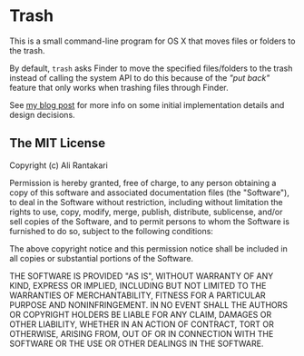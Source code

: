 # Trash

This is a small command-line program for OS X that moves files or folders to the trash.

By default, `trash` asks Finder to move the specified files/folders to the trash instead of calling the system API to do this because of the _"put back"_ feature that only works when trashing files through Finder.

See [my blog post][post] for more info on some initial implementation details and design decisions.

[post]: http://hasseg.org/blog/post/406/trash-files-from-the-os-x-command-line/



## The MIT License

Copyright (c) Ali Rantakari

Permission is hereby granted, free of charge, to any person obtaining a copy
of this software and associated documentation files (the "Software"), to deal
in the Software without restriction, including without limitation the rights
to use, copy, modify, merge, publish, distribute, sublicense, and/or sell
copies of the Software, and to permit persons to whom the Software is
furnished to do so, subject to the following conditions:

The above copyright notice and this permission notice shall be included in
all copies or substantial portions of the Software.

THE SOFTWARE IS PROVIDED "AS IS", WITHOUT WARRANTY OF ANY KIND, EXPRESS OR
IMPLIED, INCLUDING BUT NOT LIMITED TO THE WARRANTIES OF MERCHANTABILITY,
FITNESS FOR A PARTICULAR PURPOSE AND NONINFRINGEMENT. IN NO EVENT SHALL THE
AUTHORS OR COPYRIGHT HOLDERS BE LIABLE FOR ANY CLAIM, DAMAGES OR OTHER
LIABILITY, WHETHER IN AN ACTION OF CONTRACT, TORT OR OTHERWISE, ARISING FROM,
OUT OF OR IN CONNECTION WITH THE SOFTWARE OR THE USE OR OTHER DEALINGS IN
THE SOFTWARE.
